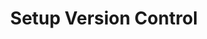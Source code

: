 ---
sidebar_position: 4
title: "Setup Version Control"
sidebar_label: "Setup Version Control"
description: "Configure version control systems in Alpine Linux systems - install Git, set up SVN, configure VCS tools, and manage source code repositories."
keywords:
  - "alpine version control"
  - "git installation"
  - "svn"
  - "vcs tools"
  - "source control"
tags:
  - alpine
  - version-control
  - git
  - svn
  - vcs
slug: /linux/alpine/software/development-tools/setup-version-control
---